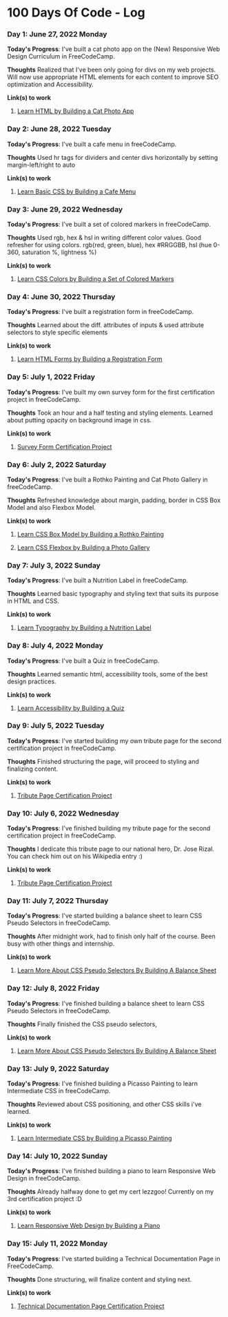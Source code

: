 # 100 Days Of Code - Log

### Day 1: June 27, 2022 Monday

**Today's Progress**: I've built a cat photo app on the (New) Responsive Web Design Curriculum in FreeCodeCamp.

**Thoughts** Realized that I've been only going for divs on my web projects. Will now use appropriate HTML elements for each content to improve SEO optimization and Accessibility.

**Link(s) to work**

1. [Learn HTML by Building a Cat Photo App](https://www.freecodecamp.org/learn/2022/responsive-web-design/)

### Day 2: June 28, 2022 Tuesday

**Today's Progress**: I've built a cafe menu in freeCodeCamp.

**Thoughts** Used hr tags for dividers and center divs horizontally by setting margin-left/right to auto

**Link(s) to work**

1. [Learn Basic CSS by Building a Cafe Menu](https://www.freecodecamp.org/learn/2022/responsive-web-design/)

### Day 3: June 29, 2022 Wednesday

**Today's Progress**: I've built a set of colored markers in freeCodeCamp.

**Thoughts** Used rgb, hex & hsl in writing different color values. Good refresher for using colors. rgb(red, green, blue), hex #RRGGBB, hsl (hue 0-360, saturation %, lightness %)

**Link(s) to work**

1. [Learn CSS Colors by Building a Set of Colored Markers](https://www.freecodecamp.org/learn/2022/responsive-web-design/)

### Day 4: June 30, 2022 Thursday

**Today's Progress**: I've built a registration form in freeCodeCamp.

**Thoughts** Learned about the diff. attributes of inputs & used attribute selectors to style specific elements

**Link(s) to work**

1. [Learn HTML Forms by Building a Registration Form](https://www.freecodecamp.org/learn/2022/responsive-web-design/)

### Day 5: July 1, 2022 Friday

**Today's Progress**: I've built my own survey form for the first certification project in freeCodeCamp. 

**Thoughts** Took an hour and a half testing and styling elements. Learned about putting opacity on background image in css.

**Link(s) to work**

1. [Survey Form Certification Project](https://www.freecodecamp.org/learn/2022/responsive-web-design/)

### Day 6: July 2, 2022 Saturday

**Today's Progress**: I've built a Rothko Painting and Cat Photo Gallery in freeCodeCamp. 

**Thoughts** Refreshed knowledge about margin, padding, border in CSS Box Model and also Flexbox Model.

**Link(s) to work**

1. [Learn CSS Box Model by Building a Rothko Painting](https://www.freecodecamp.org/learn/2022/responsive-web-design/)

2. [Learn CSS Flexbox by Building a Photo Gallery](https://www.freecodecamp.org/learn/2022/responsive-web-design/)

### Day 7: July 3, 2022 Sunday

**Today's Progress**: I've built a Nutrition Label in freeCodeCamp. 

**Thoughts** Learned basic typography and styling text that suits its purpose in HTML and CSS.

**Link(s) to work**

1. [Learn Typography by Building a Nutrition Label](https://www.freecodecamp.org/learn/2022/responsive-web-design/)

### Day 8: July 4, 2022 Monday

**Today's Progress**: I've built a Quiz in freeCodeCamp. 

**Thoughts** Learned semantic html, accessibility tools, some of the best design practices.

**Link(s) to work**

1. [Learn Accessibility by Building a Quiz](https://www.freecodecamp.org/learn/2022/responsive-web-design/)

### Day 9: July 5, 2022 Tuesday

**Today's Progress**: I've started building my own tribute page for the second certification project in freeCodeCamp. 

**Thoughts** Finished structuring the page, will proceed to styling and finalizing content.

**Link(s) to work**

1. [Tribute Page Certification Project](https://www.freecodecamp.org/learn/2022/responsive-web-design/)

### Day 10: July 6, 2022 Wednesday

**Today's Progress**: I've finished building my tribute page for the second certification project in freeCodeCamp. 

**Thoughts** I dedicate this tribute page to our national hero, Dr. Jose Rizal. You can check him out on his Wikipedia entry :)

**Link(s) to work**

1. [Tribute Page Certification Project](https://www.freecodecamp.org/learn/2022/responsive-web-design/)

### Day 11: July 7, 2022 Thursday

**Today's Progress**: I've started building a balance sheet to learn CSS Pseudo Selectors in freeCodeCamp. 

**Thoughts** After midnight work, had to finish only half of the course. Been busy with other things and internship.

**Link(s) to work**

1. [Learn More About CSS Pseudo Selectors By Building A Balance Sheet](https://www.freecodecamp.org/learn/2022/responsive-web-design/)

### Day 12: July 8, 2022 Friday

**Today's Progress**: I've finished building a balance sheet to learn CSS Pseudo Selectors in freeCodeCamp. 

**Thoughts** Finally finished the CSS pseudo selectors,

**Link(s) to work**

1. [Learn More About CSS Pseudo Selectors By Building A Balance Sheet](https://www.freecodecamp.org/learn/2022/responsive-web-design/)

### Day 13: July 9, 2022 Saturday

**Today's Progress**: I've finished building a Picasso Painting to learn Intermediate CSS in freeCodeCamp. 

**Thoughts** Reviewed about CSS positioning, and other CSS skills i've learned. 

**Link(s) to work**

1. [Learn Intermediate CSS by Building a Picasso Painting](https://www.freecodecamp.org/learn/2022/responsive-web-design/)

### Day 14: July 10, 2022 Sunday

**Today's Progress**: I've finished building a piano to learn Responsive Web Design in freeCodeCamp. 

**Thoughts** Already halfway done to get my cert lezzgoo! Currently on my 3rd certification project :D

**Link(s) to work**

1. [Learn Responsive Web Design by Building a Piano](https://www.freecodecamp.org/learn/2022/responsive-web-design/)

### Day 15: July 11, 2022 Monday

**Today's Progress**: I've started building a Technical Documentation Page in FreeCodeCamp.

**Thoughts** Done structuring, will finalize content and styling next.

**Link(s) to work**

1. [Technical Documentation Page Certification Project](https://www.freecodecamp.org/learn/2022/responsive-web-design/)

